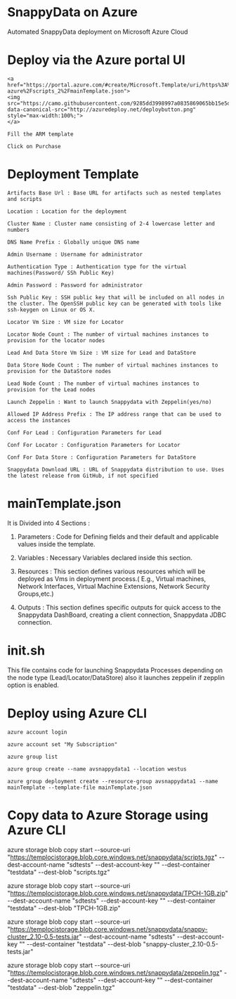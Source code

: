 # SnappyData on Azure
Automated SnappyData deployment on Microsoft Azure Cloud

# Deploy via the Azure portal UI
```
<a href="https://portal.azure.com/#create/Microsoft.Template/uri/https%3A%2F%2Fraw.githubusercontent.com%2Fhulagekajal%2Fsnappydata-azure%2Fscripts_2%2FmainTemplate.json">
<img src="https://camo.githubusercontent.com/9285dd3998997a0835869065bb15e5d500475034/687474703a2f2f617a7572656465706c6f792e6e65742f6465706c6f79627574746f6e2e706e67" data-canonical-src="http://azuredeploy.net/deploybutton.png" style="max-width:100%;">
</a>
```
```
Fill the ARM template
```
```
Click on Purchase
```
# Deployment Template
```
Artifacts Base Url : Base URL for artifacts such as nested templates and scripts
```
```
Location : Location for the deployment
```
```
Cluster Name : Cluster name consisting of 2-4 lowercase letter and numbers
```
```
DNS Name Prefix : Globally unique DNS name
```
```
Admin Username : Username for administrator
```
```
Authentication Type : Authentication type for the virtual machines(Password/ SSh Public Key)
```
```
Admin Password : Password for administrator
```
```
Ssh Public Key : SSH public key that will be included on all nodes in the cluster. The OpenSSH public key can be generated with tools like ssh-keygen on Linux or OS X.
```
```
Locator Vm Size : VM size for Locator
```
```
Locator Node Count : The number of virtual machines instances to provision for the locator nodes
```
```
Lead And Data Store Vm Size : VM size for Lead and DataStore
```
```
Data Store Node Count : The number of virtual machines instances to provision for the DataStore nodes
```
```
Lead Node Count : The number of virtual machines instances to provision for the Lead nodes
```
```
Launch Zeppelin : Want to launch Snappydata with Zeppelin(yes/no)
```
```
Allowed IP Address Prefix : The IP address range that can be used to access the instances
```
```
Conf For Lead : Configuration Parameters for Lead
```
```
Conf For Locator : Configuration Parameters for Locator
```
```
Conf For Data Store : Configuration Parameters for DataStore
```
```
Snappydata Download URL : URL of Snappydata distribution to use. Uses the latest release from GitHub, if not specified
```

# mainTemplate.json

It is Divided into 4 Sections :

1) Parameters : Code for Defining fields and their default and applicable values inside the template.

2) Variables : Necessary Variables declared inside this section.

3) Resources : This section defines various resources which will be deployed as Vms in deployment process.( E.g., Virtual machines, Network Interfaces, Virtual Machine Extensions, Network Security Groups,etc.)

4) Outputs : This section defines specific outputs for quick access to the Snappydata DashBoard, creating a client connection, Snappydata JDBC connection.

# init.sh

This file contains code for launching Snappydata Processes depending on the node type (Lead/Locator/DataStore) also it launches zeppelin if zepplin option is enabled. 


# Deploy using Azure CLI
```
azure account login
```
```
azure account set "My Subscription"
```
```
azure group list
```
```
azure group create --name avsnappydata1 --location westus
```
```
azure group deployment create --resource-group avsnappydata1 --name mainTemplate --template-file mainTemplate.json
```

# Copy data to Azure Storage using Azure CLI
azure storage blob copy start --source-uri "https://templocistorage.blob.core.windows.net/snappydata/scripts.tgz" --dest-account-name "sdtests" --dest-account-key "" --dest-container "testdata" --dest-blob "scripts.tgz"

azure storage blob copy start --source-uri "https://templocistorage.blob.core.windows.net/snappydata/TPCH-1GB.zip" --dest-account-name "sdtests" --dest-account-key "" --dest-container "testdata" --dest-blob "TPCH-1GB.zip"

azure storage blob copy start --source-uri "https://templocistorage.blob.core.windows.net/snappydata/snappy-cluster_2.10-0.5-tests.jar" --dest-account-name "sdtests" --dest-account-key "" --dest-container "testdata" --dest-blob "snappy-cluster_2.10-0.5-tests.jar"

azure storage blob copy start --source-uri "https://templocistorage.blob.core.windows.net/snappydata/zeppelin.tgz" --dest-account-name "sdtests" --dest-account-key "" --dest-container "testdata" --dest-blob "zeppelin.tgz"






